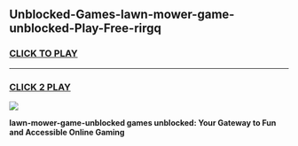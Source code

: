 
## Unblocked-Games-lawn-mower-game-unblocked-Play-Free-rirgq
<h3>
<a href="https://premium76.site?title=lawn-mower-game-unblocked&ref=21A">CLICK TO PLAY</a></h3>
<hr>

<h3>
<a href="https://premium76.site?title=lawn-mower-game-unblocked&ref=21A">CLICK 2 PLAY</a>
  
</h3>

<a href="https://premium76.site?title=lawn-mower-game-unblocked&ref=21A"><img src="https://clearcache.store/games.png"></a>


**lawn-mower-game-unblocked games unblocked: Your Gateway to Fun and Accessible Online Gaming**
